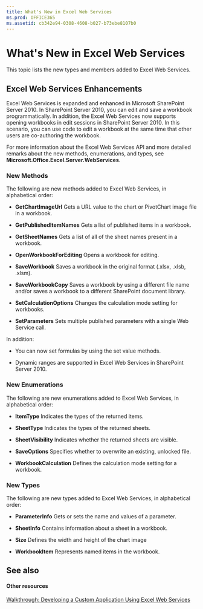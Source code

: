 ```yaml
---
title: What's New in Excel Web Services
ms.prod: OFFICE365
ms.assetid: cb342e94-0308-4608-b027-b73ebe8107b0
---
```



# What's New in Excel Web Services

This topic lists the new types and members added to Excel Web Services.
  
    
    


## Excel Web Services Enhancements

Excel Web Services is expanded and enhanced in Microsoft SharePoint Server 2010. In SharePoint Server 2010, you can edit and save a workbook programmatically. In addition, the Excel Web Services now supports opening workbooks in edit sessions in SharePoint Server 2010. In this scenario, you can use code to edit a workbook at the same time that other users are co-authoring the workbook.
  
    
    
For more information about the Excel Web Services API and more detailed remarks about the new methods, enumerations, and types, see **Microsoft.Office.Excel.Server.WebServices**.
  
    
    

### New Methods

The following are new methods added to Excel Web Services, in alphabetical order: 
  
    
    

- **GetChartImageUrl** Gets a URL value to the chart or PivotChart image file in a workbook.
    
  
- **GetPublishedItemNames** Gets a list of published items in a workbook.
    
  
- **GetSheetNames** Gets a list of all of the sheet names present in a workbook.
    
  
- **OpenWorkbookForEditing** Opens a workbook for editing.
    
  
- **SaveWorkbook** Saves a workbook in the original format (.xlsx, .xlsb, .xlsm).
    
  
- **SaveWorkbookCopy** Saves a workbook by using a different file name and/or saves a workbook to a different SharePoint document library.
    
  
- **SetCalculationOptions** Changes the calculation mode setting for workbooks.
    
  
- **SetParameters** Sets multiple published parameters with a single Web Service call.
    
  
In addition:
  
    
    

- You can now set formulas by using the set value methods.
    
  
- Dynamic ranges are supported in Excel Web Services in SharePoint Server 2010.
    
  

### New Enumerations

The following are new enumerations added to Excel Web Services, in alphabetical order:
  
    
    

- **ItemType** Indicates the types of the returned items.
    
  
- **SheetType** Indicates the types of the returned sheets.
    
  
- **SheetVisibility** Indicates whether the returned sheets are visible.
    
  
- **SaveOptions** Specifies whether to overwrite an existing, unlocked file.
    
  
- **WorkbookCalculation** Defines the calculation mode setting for a workbook.
    
  

### New Types

The following are new types added to Excel Web Services, in alphabetical order:
  
    
    

- **ParameterInfo** Gets or sets the name and values of a parameter.
    
  
- **SheetInfo** Contains information about a sheet in a workbook.
    
  
- **Size** Defines the width and height of the chart image
    
  
- **WorkbookItem** Represents named items in the workbook.
    
  

## See also


#### Other resources


  
    
    
 [Walkthrough: Developing a Custom Application Using Excel Web Services](walkthrough-developing-a-custom-application-using-excel-web-services.md)
